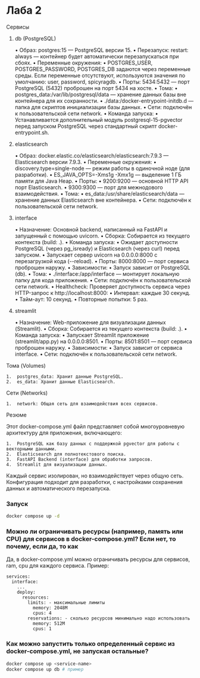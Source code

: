 # Лаба 2


Сервисы

1. db (PostgreSQL)

	•	Образ: postgres:15 — PostgreSQL версии 15.
	•	Перезапуск: restart: always — контейнер будет автоматически перезапускаться при сбоях.
	•	Переменные окружения:
	•	POSTGRES_USER, POSTGRES_PASSWORD, POSTGRES_DB задаются через переменные среды. Если переменные отсутствуют, используются значения по умолчанию: user, password, spicyragdb.
	•	Порты: 5434:5432 — порт PostgreSQL (5432) проброшен на порт 5434 на хосте.
	•	Томa:
	•	postgres_data:/var/lib/postgresql/data — хранение данных базы вне контейнера для их сохранности.
	•	./data:/docker-entrypoint-initdb.d — папка для скриптов инициализации базы данных.
	•	Сети: подключён к пользовательской сети network.
	•	Команда запуска:
	•	Устанавливается дополнительный модуль postgresql-15-pgvector перед запуском PostgreSQL через стандартный скрипт docker-entrypoint.sh.

2. elasticsearch

	•	Образ: docker.elastic.co/elasticsearch/elasticsearch:7.9.3 — Elasticsearch версии 7.9.3.
	•	Переменные окружения:
	•	discovery.type=single-node — режим работы в одиночной ноде (для разработки).
	•	ES_JAVA_OPTS=-Xms1g -Xmx1g — выделение 1 ГБ памяти для Java Heap.
	•	Порты:
	•	9200:9200 — основной HTTP API порт Elasticsearch.
	•	9300:9300 — порт для межнодового взаимодействия.
	•	Томa:
	•	es_data:/usr/share/elasticsearch/data — хранение данных Elasticsearch вне контейнера.
	•	Сети: подключён к пользовательской сети network.

3. interface

	•	Назначение: Основной backend, написанный на FastAPI и запущенный с помощью uvicorn.
	•	Сборка: Собирается из текущего контекста (build: .).
	•	Команда запуска:
	•	Ожидает доступности PostgreSQL (через pg_isready) и Elasticsearch (через curl) перед запуском.
	•	Запускает сервер uvicorn на 0.0.0.0:8000 с перезагрузкой кода (--reload).
	•	Порты: 8000:8000 — порт сервиса проброшен наружу.
	•	Зависимости:
	•	Запуск зависит от PostgreSQL (db).
	•	Томa:
	•	./interface:/app/interface — монтирует локальную папку для кода приложения.
	•	Сети: подключён к пользовательской сети network.
	•	Healthcheck: Проверяет доступность сервиса через HTTP-запрос к http://localhost:8000:
	•	Интервал: каждые 30 секунд.
	•	Тайм-аут: 10 секунд.
	•	Повторные попытки: 5 раз.

4. streamlit

	•	Назначение: Web-приложение для визуализации данных (Streamlit).
	•	Сборка: Собирается из текущего контекста (build: .).
	•	Команда запуска:
	•	Запускает Streamlit приложение (streamlit/app.py) на 0.0.0.0:8501.
	•	Порты: 8501:8501 — порт сервиса проброшен наружу.
	•	Зависимости:
	•	Запуск зависит от сервиса interface.
	•	Сети: подключён к пользовательской сети network.

Тома (Volumes)

	1.	postgres_data: Хранит данные PostgreSQL.
	2.	es_data: Хранит данные Elasticsearch.

Сети (Networks)

	1.	network: Общая сеть для взаимодействия всех сервисов.

Резюме

Этот docker-compose.yml файл представляет собой многоуровневую архитектуру для приложения, включающего:

	1.	PostgreSQL как базу данных с поддержкой pgvector для работы с векторными данными.
	2.	Elasticsearch для полнотекстового поиска.
	3.	FastAPI Backend (interface) для обработки запросов.
	4.	Streamlit для визуализации данных.

Каждый сервис изолирован, но взаимодействует через общую сеть. Конфигурация подходит для разработки, с настройками сохранения данных и автоматического перезапуска.



### Запуск
```bash
docker compose up -d
```


### Можно ли ограничивать ресурсы (например, память или CPU) для сервисов в docker-compose.yml? Если нет, то почему, если да, то как
Да, в docker-compose.yml можно ограничивать ресурсы для сервисов, ram, cpu для каждого сервиса. Пример:
```
services:
  interface:
    ...
    deploy:
      resources:
        limits: - максимальные лимиты
          memory: 2048M
          cpus: 4
        reservations: - сколько ресурсов минимально надо использовать
          memory: 512M
          cpus: 1
```

### Как можно запустить только определенный сервис из docker-compose.yml, не запуская остальные?
```bash
docker compose up <service-name>
docker compose up db # пример
```
